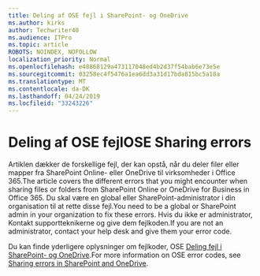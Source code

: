 ```yaml
---
title: Deling af OSE fejl i SharePoint- og OneDrive
ms.author: kirks
author: Techwriter40
ms.audience: ITPro
ms.topic: article
ROBOTS: NOINDEX, NOFOLLOW
localization_priority: Normal
ms.openlocfilehash: e48868129a473117048ed4b2d37f54bab6e73e5e
ms.sourcegitcommit: 03258ec4f5476a1ea6dd3a31d17bda815bc5a18a
ms.translationtype: MT
ms.contentlocale: da-DK
ms.lasthandoff: 04/24/2019
ms.locfileid: "33243226"
---
```

# <a name="ose-sharing-errors"></a><span data-ttu-id="82cf7-102">Deling af OSE fejl</span><span class="sxs-lookup"><span data-stu-id="82cf7-102">OSE Sharing errors</span></span>

<span data-ttu-id="82cf7-103">Artiklen dækker de forskellige fejl, der kan opstå, når du deler filer eller mapper fra SharePoint Online- eller OneDrive til virksomheder i Office 365.</span><span class="sxs-lookup"><span data-stu-id="82cf7-103">The article covers the different errors that you might encounter when sharing files or folders from SharePoint Online or OneDrive for Business in Office 365.</span></span> <span data-ttu-id="82cf7-104">Du skal være en global eller SharePoint-administrator i din organisation til at rette disse fejl.</span><span class="sxs-lookup"><span data-stu-id="82cf7-104">You need to be a global or SharePoint admin in your organization to fix these errors.</span></span> <span data-ttu-id="82cf7-105">Hvis du ikke er administrator, Kontakt supportteknikerne og give dem fejlkoden.</span><span class="sxs-lookup"><span data-stu-id="82cf7-105">If you are not an administrator, contact your help desk and give them your error code.</span></span>

<span data-ttu-id="82cf7-106">Du kan finde yderligere oplysninger om fejlkoder, OSE [Deling fejl i SharePoint- og OneDrive](https://docs.microsoft.com/en-us/sharepoint/sharepoint-onedrive-error-message).</span><span class="sxs-lookup"><span data-stu-id="82cf7-106">For more information on OSE error codes, see [Sharing errors in SharePoint and OneDrive](https://docs.microsoft.com/en-us/sharepoint/sharepoint-onedrive-error-message).</span></span>
